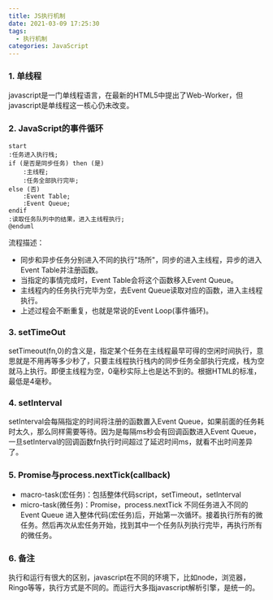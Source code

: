 ```yaml
---
title: JS执行机制
date: 2021-03-09 17:25:30
tags: 
  - 执行机制
categories: JavaScript
---
```

### 1. 单线程
javascript是一门单线程语言，在最新的HTML5中提出了Web-Worker，但javascript是单线程这一核心仍未改变。
### 2. JavaScript的事件循环
``` plantuml
start
:任务进入执行栈;
if (是否是同步任务) then (是)
    :主线程;
    :任务全部执行完毕;
else (否)
    :Event Table;
    :Event Queue;
endif
:读取任务队列中的结果，进入主线程执行;
@enduml
```
流程描述：
- 同步和异步任务分别进入不同的执行"场所"，同步的进入主线程，异步的进入Event Table并注册函数。
- 当指定的事情完成时，Event Table会将这个函数移入Event Queue。
- 主线程内的任务执行完毕为空，去Event Queue读取对应的函数，进入主线程执行。
- 上述过程会不断重复，也就是常说的Event Loop(事件循环)。

### 3. setTimeOut
setTimeout(fn,0)的含义是，指定某个任务在主线程最早可得的空闲时间执行，意思就是不用再等多少秒了，只要主线程执行栈内的同步任务全部执行完成，栈为空就马上执行。即便主线程为空，0毫秒实际上也是达不到的。根据HTML的标准，最低是4毫秒。
### 4. setInterval
setInterval会每隔指定的时间将注册的函数置入Event Queue，如果前面的任务耗时太久，那么同样需要等待。因为是每隔ms秒会有回调函数进入Event Queue，一旦setInterval的回调函数fn执行时间超过了延迟时间ms，就看不出时间差异了。
### 5. Promise与process.nextTick(callback)
- macro-task(宏任务)：包括整体代码script，setTimeout，setInterval
- micro-task(微任务)：Promise，process.nextTick
不同任务进入不同的Event Queue
进入整体代码(宏任务)后，开始第一次循环。接着执行所有的微任务。然后再次从宏任务开始，找到其中一个任务队列执行完毕，再执行所有的微任务。
### 6. 备注
执行和运行有很大的区别，javascript在不同的环境下，比如node，浏览器，Ringo等等，执行方式是不同的。而运行大多指javascript解析引擎，是统一的。